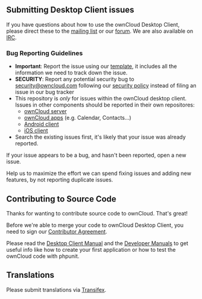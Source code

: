## Submitting Desktop Client issues

If you have questions about how to use the ownCloud Desktop Client, please
direct these to the [mailing list][mailinglist] or our [forum][forum].
We are also available on [IRC][irc].

### Bug Reporting Guidelines
* __Important__: Report the issue using our [template][template], it includes all the
  information we need to track down the issue.
* __SECURITY__: Report any potential security bug to security@owncloud.com following our [security policy](https://owncloud.com/security/) instead of filing an issue in our bug tracker
* This repository is *only* for issues within the ownCloud desktop client. 
  Issues in other components should be reported in their own repositores: 
  - [ownCloud server](https://github.com/owncloud/core/issues)
  - [ownCloud apps](https://github.com/owncloud/apps/issues) (e.g. Calendar,
    Contacts...)
  - [Android client](https://github.com/owncloud/android/issues)
  - [iOS client](https://github.com/owncloud/ios-issues/issues)
* Search the existing issues first, it's likely that your issue was already
  reported.

If your issue appears to be a bug, and hasn't been reported, open a new issue.

Help us to maximize the effort we can spend fixing issues and adding new
features, by not reporting duplicate issues.

[template]: https://raw.github.com/owncloud/client/master/.github/issue_template.md
[mailinglist]: https://mail.kde.org/mailman/listinfo/owncloud
[forum]: https://central.owncloud.org/
[irc]: http://webchat.freenode.net/?channels=owncloud&uio=d4

## Contributing to Source Code

Thanks for wanting to contribute source code to ownCloud. That's great!

Before we're able to merge your code to ownCloud Desktop Client, you need to sign
our [Contributor Agreement][agreement].

Please read the [Desktop Client Manual][desktopman] and the [Developer
Manuals][devmanual] to get useful info like how to create your first
application or how to test the ownCloud code with phpunit.

[agreement]: https://owncloud.com/contribute/join-the-development/contributor-agreement/
[devmanual]: https://doc.owncloud.com/desktop/latest/appendices/building.html
[desktopman]: https://doc.owncloud.com/desktop

## Translations
Please submit translations via [Transifex][transifex].

[transifex]: https://www.transifex.com/projects/p/owncloud/
